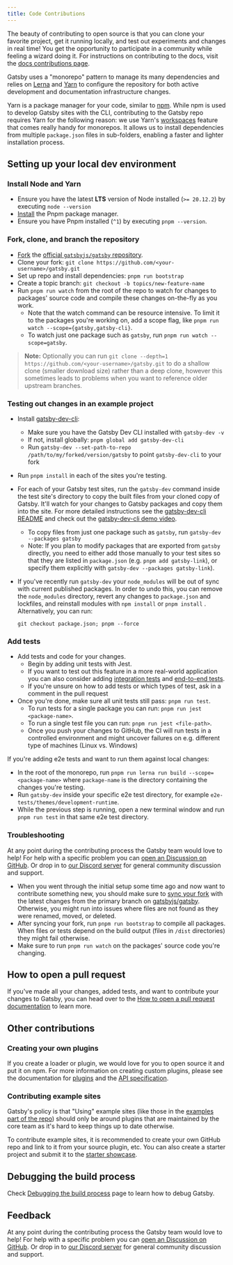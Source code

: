 ```yaml
---
title: Code Contributions
---
```


The beauty of contributing to open source is that you can clone your favorite project, get it running locally, and test out experiments and changes in real time! You get the opportunity to participate in a community while feeling a wizard doing it. For instructions on contributing to the docs, visit the [docs contributions page](/contributing/docs-contributions/).

Gatsby uses a "monorepo" pattern to manage its many dependencies and relies on [Lerna](https://lerna.js.org/) and [Yarn](https://yarnpkg.com/) to configure the repository for both active development and documentation infrastructure changes.

Yarn is a package manager for your code, similar to [npm](https://www.npmjs.com/). While npm is used to develop Gatsby sites with the CLI, contributing to the Gatsby repo requires Yarn for the following reason: we use Yarn's [workspaces](https://yarnpkg.com/lang/en/docs/workspaces/) feature that comes really handy for monorepos. It allows us to install dependencies from multiple `package.json` files in sub-folders, enabling a faster and lighter installation process.

## Setting up your local dev environment

### Install Node and Yarn

- Ensure you have the latest **LTS** version of Node installed (`>= 20.12.2`) by executing `node --version`
- [Install](https://pnpm.io/installation) the Pnpm package manager.
- Ensure you have Pnpm installed (`^1`) by executing `pnpm --version`.

### Fork, clone, and branch the repository

- [Fork](https://help.github.com/en/github/getting-started-with-github/fork-a-repo) the [official `gatsbyjs/gatsby` repository](https://github.com/gatsbyjs/gatsby).
- Clone your fork: `git clone https://github.com/<your-username>/gatsby.git`
- Set up repo and install dependencies: `pnpm run bootstrap`
- Create a topic branch: `git checkout -b topics/new-feature-name`
- Run `pnpm run watch` from the root of the repo to watch for changes to packages' source code and compile these changes on-the-fly as you work.
  - Note that the watch command can be resource intensive. To limit it to the packages you're working on, add a scope flag, like `pnpm run watch --scope={gatsby,gatsby-cli}`.
  - To watch just one package such as `gatsby`, run `pnpm run watch --scope=gatsby`.

> **Note:** Optionally you can run `git clone --depth=1 https://github.com/<your-username>/gatsby.git` to do a shallow clone (smaller download size) rather than a deep clone, however this sometimes leads to problems when you want to reference older upstream branches.

### Testing out changes in an example project

- Install [gatsby-dev-cli](https://github.com/gatsbyjs/gatsby/tree/master/packages/gatsby-dev-cli):
  - Make sure you have the Gatsby Dev CLI installed with `gatsby-dev -v`
  - If not, install globally: `pnpm global add gatsby-dev-cli`
  - Run `gatsby-dev --set-path-to-repo /path/to/my/forked/version/gatsby` to point `gatsby-dev-cli` to your fork
- Run `pnpm install` in each of the sites you're testing.
- For each of your Gatsby test sites, run the `gatsby-dev` command inside the test site's directory to copy
  the built files from your cloned copy of Gatsby. It'll watch for your changes
  to Gatsby packages and copy them into the site. For more detailed instructions
  see the [gatsby-dev-cli README](https://www.npmjs.com/package/gatsby-dev-cli) and check out the [gatsby-dev-cli demo video](https://www.youtube.com/watch?v=D0SwX1MSuas).
  - To copy files from just one package such as `gatsby`, run `gatsby-dev --packages gatsby`
  - Note: If you plan to modify packages that are exported from `gatsby` directly, you need to either add those manually to your test sites so that they are listed in `package.json` (e.g. `pnpm add gatsby-link`), or specify them explicitly with `gatsby-dev --packages gatsby-link`).
- If you've recently run `gatsby-dev` your `node_modules` will be out of sync with current published packages. In order to undo this, you can remove the `node_modules` directory, revert any changes to `package.json` and lockfiles, and reinstall modules with `npm install` or `pnpm install` . Alternatively, you can run:

  ```shell
  git checkout package.json; pnpm --force
  ```

### Add tests

- Add tests and code for your changes.
  - Begin by adding unit tests with Jest.
  - If you want to test out this feature in a more real-world application you can also consider adding [integration tests](https://github.com/gatsbyjs/gatsby/tree/master/integration-tests) and [end-to-end tests](https://github.com/gatsbyjs/gatsby/tree/master/e2e-tests).
  - If you're unsure on how to add tests or which types of test, ask in a comment in the pull request
- Once you're done, make sure all unit tests still pass: `pnpm run test`.
  - To run tests for a single package you can run: `pnpm run jest <package-name>`.
  - To run a single test file you can run: `pnpm run jest <file-path>`.
  - Once you push your changes to GitHub, the CI will run tests in a controlled environment and might uncover failures on e.g. different type of machines (Linux vs. Windows)

If you're adding e2e tests and want to run them against local changes:

- In the root of the monorepo, run `pnpm run lerna run build --scope=<package-name>` where `package-name` is the directory containing the changes you're testing.
- Run `gatsby-dev` inside your specific e2e test directory, for example `e2e-tests/themes/development-runtime`.
- While the previous step is running, open a new terminal window and run `pnpm run test` in that same e2e test directory.

### Troubleshooting

At any point during the contributing process the Gatsby team would love to help! For help with a specific problem you can [open an Discussion on GitHub](https://github.com/gatsbyjs/gatsby/discussions/categories/help). Or drop in to [our Discord server](https://gatsby.dev/discord) for general community discussion and support.

- When you went through the initial setup some time ago and now want to contribute something new, you should make sure to [sync your fork](https://help.github.com/en/github/collaborating-with-issues-and-pull-requests/syncing-a-fork) with the latest changes from the primary branch on [gatsbyjs/gatsby](https://github.com/gatsbyjs/gatsby). Otherwise, you might run into issues where files are not found as they were renamed, moved, or deleted.
- After syncing your fork, run `pnpm run bootstrap` to compile all packages. When files or tests depend on the build output (files in `/dist` directories) they might fail otherwise.
- Make sure to run `pnpm run watch` on the packages' source code you're changing.

## How to open a pull request

If you've made all your changes, added tests, and want to contribute your changes to Gatsby, you can head over to the [How to open a pull request documentation](/contributing/how-to-open-a-pull-request) to learn more.

## Other contributions

### Creating your own plugins

If you create a loader or plugin, we would love for you to open source it and put it on npm. For more information on creating custom plugins, please see the documentation for [plugins](/docs/plugins/) and the [API specification](/docs/api-specification/).

### Contributing example sites

Gatsby's policy is that "Using" example sites (like those in the [examples part of the repo](https://github.com/gatsbyjs/gatsby/tree/master/examples)) should only be around plugins that are maintained by the core team as it's hard to keep things up to date otherwise.

To contribute example sites, it is recommended to create your own GitHub repo and link to it from your source plugin, etc. You can also create a starter project and submit it to the [starter showcase](/starters/submissions).

## Debugging the build process

Check [Debugging the build process](/docs/debugging-the-build-process/) page to learn how to debug Gatsby.

## Feedback

At any point during the contributing process the Gatsby team would love to help! For help with a specific problem you can [open an Discussion on GitHub](https://github.com/gatsbyjs/gatsby/discussions/categories/help). Or drop in to [our Discord server](https://gatsby.dev/discord) for general community discussion and support.
